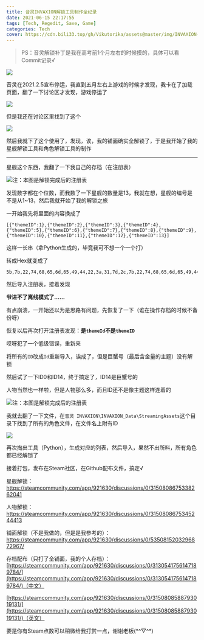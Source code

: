 ```yaml
---
title: 音灵INVAXION解锁工具制作全纪录
date: 2021-06-15 22:17:55
tags: [Tech, Regedit, Save, Game]
categories: Tech
cover: https://cdn.bili33.top/gh/Vikutorika/assets@master/img/INVAXION-Unlock-Log/Cover.png
---
```


> PS：音灵解锁补丁是我在高考前1个月左右的时候摸的，具体可以看Commit记录√

![](https://cdn.bili33.top/gh/Vikutorika/assets@master/img/INVAXION-Unlock-Log/Announcement.png)

音灵在2021.2.5宣布停运，我直到五月左右上游戏的时候才发现，我卡在了加载页面，翻了一下讨论区才发现，游戏停运了

![](https://cdn.bili33.top/gh/Vikutorika/assets@master/img/INVAXION-Unlock-Log/Loading.png)

但是我还在讨论区里找到了这个

[![](https://cdn.bili33.top/gh/Vikutorika/assets@master/img/INVAXION-Unlock-Log/Unlock-Level.png)](steamcommunity.com/app/921630/discussions/0/5350815203296872967/)

然后我就下了这个使用了，发现，诶，我的铺面确实全解锁了，于是我开始了我的星舰解锁工具和角色解锁工具的制作

---

星舰这个东西，我翻了一下我自己的存档（在注册表）

![注：本图是解锁完成后的注册表](https://cdn.bili33.top/gh/Vikutorika/assets@master/img/INVAXION-Unlock-Log/Regedit-Theme.png)

发现数字都在个位数，而我数了一下星舰的数量是13，我就在想，星舰的编号是不是从1~13，然后我就开始了我的解锁之旅

一开始我先将里面的内容换成了

```
[{"themeID":1},{"themeID":2},{"themeID":3},{"themeID":4},{"themeID":5},{"themeID":6},{"themeID":7},{"themeID":8},{"themeID":9},{"themeID":10},{"themeID":11},{"themeID":12},{"themeID":13}]
```

这样一长串（拿Python生成的，毕竟我可不想一个一个打）

转成Hex就变成了

```
5b,7b,22,74,68,65,6d,65,49,44,22,3a,31,7d,2c,7b,22,74,68,65,6d,65,49,44,22,3a,32,7d,2c,7b,22,74,68,65,6d,65,49,44,22,3a,33,7d,2c,7b,22,74,68,65,6d,65,49,44,22,3a,34,7d,2c,7b,22,74,68,65,6d,65,49,44,22,3a,35,7d,2c,7b,22,74,68,65,6d,65,49,44,22,3a,36,7d,2c,7b,22,74,68,65,6d,65,49,44,22,3a,37,7d,2c,7b,22,74,68,65,6d,65,49,44,22,3a,38,7d,2c,7b,22,74,68,65,6d,65,49,44,22,3a,39,7d,2c,7b,22,74,68,65,6d,65,49,44,22,3a,31,30,7d,2c,7b,22,74,68,65,6d,65,49,44,22,3a,31,31,7d,2c,7b,22,74,68,65,6d,65,49,44,22,3a,31,32,7d,2c,7b,22,74,68,65,6d,65,49,44,22,3a,31,33,7d,5d
```

然后导入注册表，接着发现

**爷进不了离线模式了……**

有点崩溃，一开始还以为是思路有问题，先恢复了一下（谁在操作存档的时候不备份呀）

恢复以后再次打开注册表发现：**是`themeId`不是`themeID`**

哎呀犯了一个低级错误，重新来

将所有的`ID`改成`Id`重新导入，诶成了，但是巨蟹号（最后含金量的主题）没有解锁

然后试了一下ID0和ID14，终于搞定了，ID14是巨蟹号的

人物当然也一样啦，但是人物那么多，而且ID还不是像主题这样连着的

![注：本图是解锁完成后的注册表](https://cdn.bili33.top/gh/Vikutorika/assets@master/img/INVAXION-Unlock-Log/Regedit-Char.png)

我就去翻了一下文件，在`音灵 INVAXION\INVAXION_Data\StreamingAssets`这个目录下找到了所有的角色文件，在文件名上附有ID

![](https://cdn.bili33.top/gh/Vikutorika/assets@master/img/INVAXION-Unlock-Log/File-Char.png)

再次掏出工具（Python），生成对应的列表，然后导入，果然不出所料，所有角色都已经解锁了

接着打包，发布在Steam社区，在Github配布文件，搞定√

星舰解锁：https://steamcommunity.com/app/921630/discussions/0/3150808675338262041

人物解锁：https://steamcommunity.com/app/921630/discussions/0/3150808675345244413

铺面解锁（不是我做的，但是是我参考的）：https://steamcommunity.com/app/921630/discussions/0/5350815203296872967/

存档配布（只打了全铺面，我的个人存档）：[https://steamcommunity.com/app/921630/discussions/0/3130541756147189784/](https://steamcommunity.com/app/921630/discussions/0/3130541756147189784/)（中文）

[https://steamcommunity.com/app/921630/discussions/0/3150808588793019131/](https://steamcommunity.com/app/921630/discussions/0/3150808588793019131/)（英文）

要是你有Steam点数可以稍微给我打赏一点，谢谢老板(\*^▽^\*)